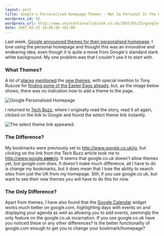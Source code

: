 ```yaml
---
layout: post
title: Google's Personalised Homepage Themes - Not So Personal In The UK
wordpress_id: 92
wordpress_url: http://www.unintentionallyblank.co.uk/2007/03/25/googles-personalised-homepage-themes-not-so-personal-in-the-uk/
date: 2007-03-25 16:05:56 +01:00
---
```

<p>Last week, <a href="http://googleblog.blogspot.com/2007/03/personality-goes-long-way.html">Google announced themes for their personalised homepage</a>. I love using the personal homepage and thought this was an innovative and endearing idea, even though it is quite a move from Google's standard stark white background. My one problem was that I couldn't use it to start with.</p>

<h3>What Themes?</h3>

<p>A lot of <a href="http://blog.outer-court.com/archive/2007-03-20-n28.html">places</a> <a href="http://lifehacker.com/software/google-homepage/customize-your-google-homepage-with-themes-245471.php">mentioned</a> the <a href="http://googlesystem.blogspot.com/2007/03/themes-for-google-personalized-homepage.html">new themes</a>, with special mention to Tony Ruscoe for <a href="http://ruscoe.net/blog/2007/03/google-personalized-homepage-easter.asp">finding some of the Easter Eggs already</a>, but, as the image below shows, there was no indication how to add a theme to the page.</p>

<img src='http://www.unintentionallyblank.co.uk/wp-content/uploads/2007/03/personalised.gif' alt='Google Personalised Homepage' class="alignleft" />

<p>I returned to <a href="http://tech-buzz.net/2007/03/21/google-personalized-homepage-gets-themes/">Tech Buzz</a>, where I originally read the story, read it all again, clicked on the link to Google and found the select theme link instantly.</p>
<img src='http://www.unintentionallyblank.co.uk/wp-content/uploads/2007/03/select-theme.gif' alt='The select theme link appeared.' class="alignright" />

<h3>The Difference?</h3>

<p>My bookmarks were previously set to <a href="http://www.google.co.uk/ig">http://www.google.co.uk/ig</a>, but clicking on the link from the Tech Buzz article took me to <a href="http://www.google.com/ig">http://www.google.<strong>com</strong>/ig</a>. It seems that google.co.uk doesn't allow themes yet, but google.com does. It doesn't make much difference, all I have to do is change my bookmarks, but it does mean that I lose the ability to search sites from just the UK from my homepage. Still, if you use google.co.uk, but want to see their new themes you will have to do this for now.</p>

<h3>The Only Difference?</h3>

<p>Apart from themes, I have also found that the <a href="http://www.google.com/calendar/render">Google Calendar</a> widget works much better on google.com, highlighting days with events on and displaying your agenda as well as allowing you to add events, seemingly the only feature on the google.co.uk incarnation. If you use google.co.uk have you noticed these or any other differences? Is the better functionality of google.com enough to get you to change your bookmark/homepage?</p>
